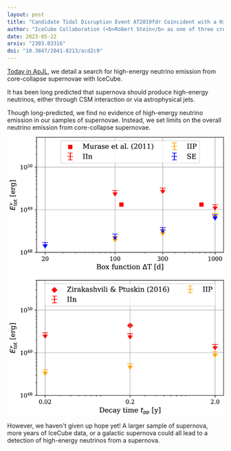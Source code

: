 ```yaml
---
layout: post
title: "Candidate Tidal Disruption Event AT2019fdr Coincident with a High-Energy Neutrino"
author: "IceCube Collaboration (<b>Robert Stein</b> as one of three credited coauthors)"
date: 2023-05-22
arxiv: "2303.03316"
doi: "10.3847/2041-8213/acd2c9"
---
```

[Today in ApJL](https://doi.org/10.3847/2041-8213/acd2c9), 
we detail a search for high-energy neutrino emission from core-collapse supernovae with IceCube. 

It has been long predicted that supernova should produce high-energy neutrinos, 
either through CSM interaction or via astrophysical jets.

Though long-predicted, we find no evidence of high-energy neutrino emission in our samples of supernovae.
Instead, we set limits on the overall neutrino emission from core-collapse supernovae.

<img src="/images/research/ic_ccsn/apjlacd2c9f2_hr.jpg" alt="apjlacd2c9f2_hr.jpg" class="center"/>

However, we haven't given up hope yet! A larger sample of supernova, more years of IceCube data, or a galactic supernova could all lead to a detection of high-energy neutrinos from a supernova.
